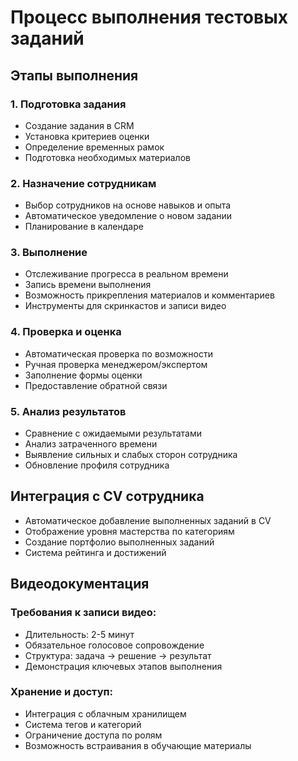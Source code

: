 # Процесс выполнения тестовых заданий

## Этапы выполнения

### 1. Подготовка задания
- Создание задания в CRM
- Установка критериев оценки
- Определение временных рамок
- Подготовка необходимых материалов

### 2. Назначение сотрудникам
- Выбор сотрудников на основе навыков и опыта
- Автоматическое уведомление о новом задании
- Планирование в календаре

### 3. Выполнение
- Отслеживание прогресса в реальном времени
- Запись времени выполнения
- Возможность прикрепления материалов и комментариев
- Инструменты для скринкастов и записи видео

### 4. Проверка и оценка
- Автоматическая проверка по возможности
- Ручная проверка менеджером/экспертом
- Заполнение формы оценки
- Предоставление обратной связи

### 5. Анализ результатов
- Сравнение с ожидаемыми результатами
- Анализ затраченного времени
- Выявление сильных и слабых сторон сотрудника
- Обновление профиля сотрудника

## Интеграция с CV сотрудника

- Автоматическое добавление выполненных заданий в CV
- Отображение уровня мастерства по категориям
- Создание портфолио выполненных заданий
- Система рейтинга и достижений

## Видеодокументация

### Требования к записи видео:
- Длительность: 2-5 минут
- Обязательное голосовое сопровождение
- Структура: задача → решение → результат
- Демонстрация ключевых этапов выполнения

### Хранение и доступ:
- Интеграция с облачным хранилищем
- Система тегов и категорий
- Ограничение доступа по ролям
- Возможность встраивания в обучающие материалы 
